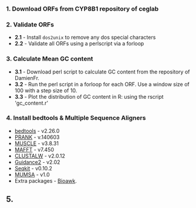 ### 1. Download ORFs from CYP8B1 repository of ceglab 
### 2. Validate ORFs 

  - **2.1** - Install `dos2unix` to remove any dos special characters
  - **2.2** - Validate all ORFs using a perlscript via a forloop

### 3. Calculate Mean GC content

  - **3.1** - Download perl script to calculate GC content from the repository of DamienFr.
  - **3.2** - Run the perl script in a forloop for each ORF. Use a window size of 100 with a step size of 10.
  - **3.3** -  Plot the distribution of GC content in R: using the rscript 'gc_content.r'

### 4. Install bedtools & Multiple Sequence Aligners

- [bedtools](https://bedtools.readthedocs.io/en/latest/)  -  v2.26.0
- [PRANK](http://wasabiapp.org/software/prank/prank_installation/)  -  v.140603
- [MUSCLE](https://www.drive5.com/muscle/)  -  v3.8.31
- [MAFFT](https://mafft.cbrc.jp/alignment/software/)  -  v7.450
- [CLUSTALW](http://www.clustal.org/)  -  v2.0.12
- [Guidance2](http://wasabiapp.org/software/pagan/)  -  v2.02
- [Seqkit](https://github.com/shenwei356/seqkit) - v0.10.2
- [MUMSA](http://msa.sbc.su.se/cgi-bin/msa.cgi) - v1.0
- Extra packages - [Bioawk](https://github.com/lh3/bioawk).  
    
## 5. 
